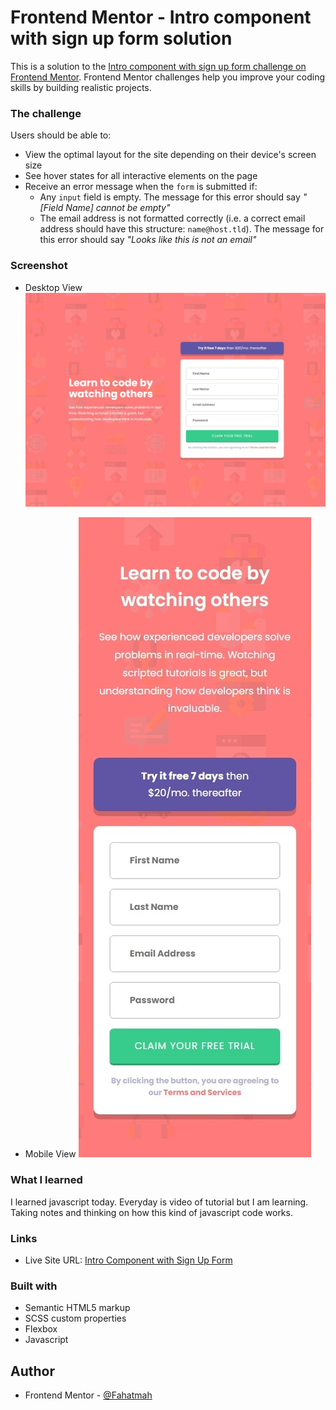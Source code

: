 # Frontend Mentor - Intro component with sign up form solution

This is a solution to the [Intro component with sign up form challenge on Frontend Mentor](https://www.frontendmentor.io/challenges/intro-component-with-signup-form-5cf91bd49edda32581d28fd1). Frontend Mentor challenges help you improve your coding skills by building realistic projects.

### The challenge

Users should be able to:

-  View the optimal layout for the site depending on their device's screen size
-  See hover states for all interactive elements on the page
-  Receive an error message when the `form` is submitted if:
   -  Any `input` field is empty. The message for this error should say _"[Field Name] cannot be empty"_
   -  The email address is not formatted correctly (i.e. a correct email address should have this structure: `name@host.tld`). The message for this error should say _"Looks like this is not an email"_

### Screenshot

-  Desktop View
   ![](/assets/desktop-view.jpeg)

-  Mobile View
   ![](/assets/mobile-view.jpeg)
   
### What I learned
I learned javascript today. Everyday is video of tutorial but I am learning. Taking notes and thinking on how this kind of javascript code works.

### Links

-  Live Site URL: [Intro Component with Sign Up Form](https://intro-component-with-signup-form-frontend.netlify.app/)

### Built with

-  Semantic HTML5 markup
-  SCSS custom properties
-  Flexbox
-  Javascript

## Author

-  Frontend Mentor - [@Fahatmah](https://www.frontendmentor.io/profile/Fahatmah)
